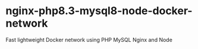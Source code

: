 # nginx-php8.3-mysql8-node-docker-network
Fast lightweight Docker network using PHP MySQL Nginx and Node
